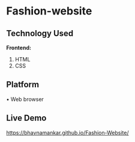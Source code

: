 # Fashion-website


## Technology Used

**Frontend:** 
1. HTML
2. CSS







## Platform
• Web browser
## Live Demo


https://bhavnamankar.github.io/Fashion-Website/

